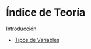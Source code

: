 # Índice de Teoría
[Introducción](teoriaJAVA/Introduccion.md#introduccion)
- [Tipos de Variables](teoriaJAVA/TiposDeVariables.md#tiposdevariables)

